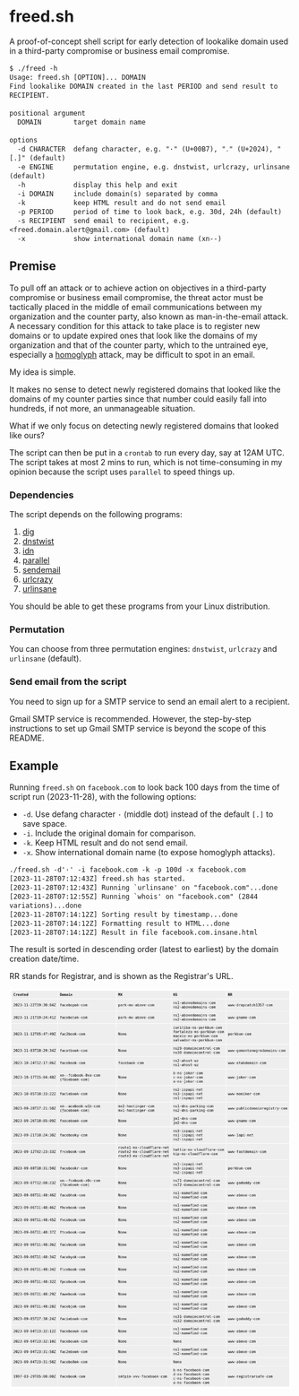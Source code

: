 # freed.sh

A proof-of-concept shell script for early detection of lookalike domain used in a third-party compromise or business email compromise.

```help
$ ./freed -h
Usage: freed.sh [OPTION]... DOMAIN
Find lookalike DOMAIN created in the last PERIOD and send result to RECIPIENT.

positional argument
  DOMAIN        target domain name

options
  -d CHARACTER  defang character, e.g. "·" (U+00B7), "․" (U+2024), "[.]" (default)
  -e ENGINE     permutation engine, e.g. dnstwist, urlcrazy, urlinsane (default)
  -h            display this help and exit
  -i DOMAIN     include domain(s) separated by comma
  -k            keep HTML result and do not send email
  -p PERIOD     period of time to look back, e.g. 30d, 24h (default)
  -s RECIPIENT  send email to recipient, e.g. <freed.domain.alert@gmail.com> (default)
  -x            show international domain name (xn--)
```

## Premise

To pull off an attack or to achieve action on objectives in a third-party compromise or business email compromise, the threat actor must be tactically placed in the middle of email communications between my organization and the counter party, also known as man-in-the-email attack. A necessary condition for this attack to take place is to register new domains or to update expired ones that look like the domains of my organization and that of the counter party, which to the untrained eye, especially a [homoglyph](https://en.wikipedia.org/wiki/Homoglyph) attack, may be difficult to spot in an email.

My idea is simple.

It makes no sense to detect newly registered domains that looked like the domains of my counter parties since that number could easily fall into hundreds, if not more, an unmanageable situation.

What if we only focus on detecting newly registered domains that looked like ours?

The script can then be put in a `crontab` to run every day, say at 12AM UTC. The script takes at most 2 mins to run, which is not time-consuming in my opinion because the script uses `parallel` to speed things up.

### Dependencies

The script depends on the following programs:

1. [dig](https://www.isc.org/download/)
2. [dnstwist](https://github.com/elceef/dnstwist)
3. [idn](https://www.gnu.org/software/libidn/)
4. [parallel](https://www.gnu.org/software/parallel/)
5. [sendemail](https://github.com/mogaal/sendemail)
6. [urlcrazy](https://github.com/urbanadventurer/urlcrazy)
7. [urlinsane](https://github.com/ziazon/urlinsane)

You should be able to get these programs from your Linux distribution.

### Permutation

You can choose from three permutation engines: `dnstwist`, `urlcrazy` and `urlinsane` (default).

### Send email from the script

You need to sign up for a SMTP service to send an email alert to a recipient.

Gmail SMTP service is recommended. However, the step-by-step instructions to set up Gmail SMTP service is beyond the scope of this README.

## Example

Running `freed.sh` on `facebook.com` to look back 100 days from the time of script run (2023-11-28), with the following options:

* `-d`. Use defang character `·` (middle dot) instead of the default `[.]` to save space.
* `-i`. Include the original domain for comparison.
* `-k`. Keep HTML result and do not send email.
* `-x`. Show international domain name (to expose homoglyph attacks).

```demo
./freed.sh -d'·' -i facebook.com -k -p 100d -x facebook.com
[2023-11-28T07:12:43Z] freed.sh has started.
[2023-11-28T07:12:43Z] Running `urlinsane' on "facebook.com"...done
[2023-11-28T07:12:55Z] Running `whois' on "facebook.com" (2844 variations)...done
[2023-11-28T07:14:12Z] Sorting result by timestamp...done
[2023-11-28T07:14:12Z] Formatting result to HTML...done
[2023-11-28T07:14:12Z] Result in file facebook.com.insane.html
```

The result is sorted in descending order (latest to earliest) by the domain creation date/time. 

RR stands for Registrar, and is shown as the Registrar's URL.

![facebook.com](facebook.com-demo.png)
